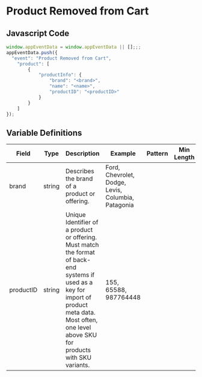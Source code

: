 # Product Removed from Cart

### 

## Javascript Code
```js
window.appEventData = window.appEventData || [];;;
appEventData.push({
  "event": "Product Removed from Cart",
    "product": [
        {
            "productInfo": {
                "brand": "<brand>",
                "name": "<name>",
                "productID": "<productID>"
            }
        }
    ]
});
```

## Variable Definitions

|Field|Type|Description|Example|Pattern|Min Length|Max Length|Minimum|Maximum|Multiple Of|
| --- | --- | --- | --- | --- | --- | --- | --- | --- | --- |
|brand|string|Describes the brand of a product or offering.|Ford, Chevrolet, Dodge, Levis, Columbia, Patagonia|||||||
|productID|string|Unique Identifier of a product or offering.  Must match the format of back-end systems if used as a key for import of product meta data. Most often, one level above SKU for products with SKU variants. |155, 65588, 987764448|||||||




